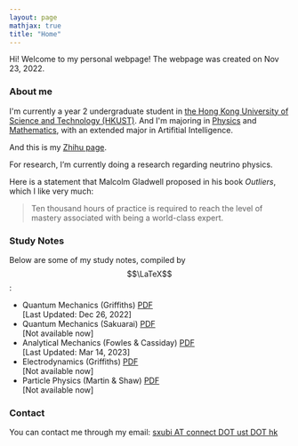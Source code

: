 ```yaml
---
layout: page
mathjax: true
title: "Home"
---
```


Hi! Welcome to my personal webpage! The webpage was created on Nov 23, 2022.

### About me
I'm currently a year 2 undergraduate student in [the Hong Kong University of Science and Technology (HKUST)](https://hkust.edu.hk). And I'm majoring in [Physics](https://physics.ust.hk/) and [Mathematics](https://www.math.hkust.edu.hk/), with an extended major in Artifitial Intelligence.

And this is my [Zhihu page](https://www.zhihu.com/people/chaoszz-27).

For research, I’m currently doing a research regarding neutrino physics.

Here is a statement that Malcolm Gladwell proposed in his book *Outliers*, which I like very much:
> Ten thousand hours of practice is required to reach the level of mastery associated with being a world-class expert.

### Study Notes
Below are some of my study notes, compiled by $$\LaTeX$$:
* Quantum Mechanics (Griffiths) [PDF](https://sxubi.github.io/Quantum_Mechanics_Notes.pdf)  
  \[Last Updated: Dec 26, 2022\]
* Quantum Mechanics (Sakuarai) [PDF]()  
  \[Not available now\]
* Analytical Mechanics (Fowles & Cassiday) [PDF](https://sxubi.github.io/Classical_Mechanics.pdf)   
  \[Last Updated: Mar 14, 2023\]
* Electrodynamics (Griffiths) [PDF]()  
  \[Not available now\]
* Particle Physics (Martin & Shaw) [PDF]()  
  \[Not available now\]

### Contact
You can contact me through my email: <u>sxubi AT connect DOT ust DOT hk</u>

